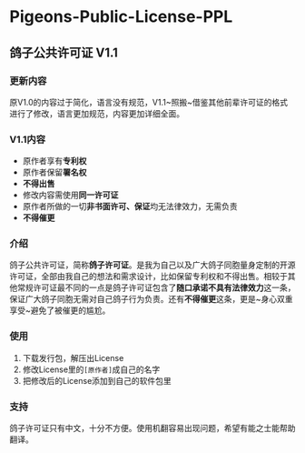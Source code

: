 # Pigeons-Public-License-PPL
## 鸽子公共许可证 V1.1
### 更新内容
原V1.0的内容过于简化，语言没有规范，V1.1~照搬~借鉴其他前辈许可证的格式进行了修改，语言更加规范，内容更加详细全面。
### V1.1内容
* 原作者享有**专利权**
* 原作者保留**署名权**
* **不得出售**
* 修改内容需使用**同一许可证**
* 原作者所做的一切**非书面许可、保证**均无法律效力，无需负责
* **不得催更**
### 介绍
鸽子公共许可证，简称**鸽子许可证**。是我为自己以及广大鸽子同胞量身定制的开源许可证，全部由我自己的想法和需求设计，比如保留专利权和不得出售。相较于其他常规许可证最不同的一点是鸽子许可证包含了**随口承诺不具有法律效力**这一条，保证广大鸽子同胞无需对自己鸽子行为负责。还有**不得催更**这条，更是~身心双重享受~避免了被催更的尴尬。
### 使用
1. 下载发行包，解压出License
2. 修改License里的`[原作者]`成自己的名字
3. 把修改后的License添加到自己的软件包里
### 支持
鸽子许可证只有中文，十分不方便。使用机翻容易出现问题，希望有能之士能帮助翻译。
